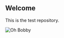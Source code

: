 ## Welcome
This is the test repository.


![Oh Bobby](http://imgs.xkcd.com/comics/exploits_of_a_mom.png)
